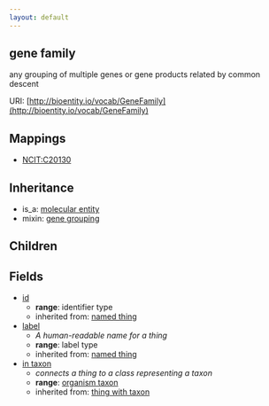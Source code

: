 ```yaml
---
layout: default
---
```


## gene family


any grouping of multiple genes or gene products related by common descent

URI: [http://bioentity.io/vocab/GeneFamily](http://bioentity.io/vocab/GeneFamily)
## Mappings

 * [NCIT:C20130](http://purl.obolibrary.org/obo/NCIT_C20130)

## Inheritance

 *  is_a: [molecular entity](MolecularEntity.html)
 *  mixin: [gene grouping](GeneGrouping.html)

## Children



## Fields

 * [id](id.html)
    * __range__: identifier type
    * inherited from: [named thing](NamedThing.html)
 * [label](label.html)
    * _A human-readable name for a thing_
    * __range__: label type
    * inherited from: [named thing](NamedThing.html)
 * [in taxon](in_taxon.html)
    * _connects a thing to a class representing a taxon_
    * __range__: [organism taxon](OrganismTaxon.html)
    * inherited from: [thing with taxon](ThingWithTaxon.html)
